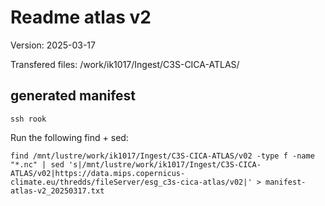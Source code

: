 # Readme atlas v2

Version: 2025-03-17

Transfered files:
/work/ik1017/Ingest/C3S-CICA-ATLAS/

## generated manifest

```
ssh rook
```

Run the following find + sed:
```
find /mnt/lustre/work/ik1017/Ingest/C3S-CICA-ATLAS/v02 -type f -name "*.nc" | sed 's|/mnt/lustre/work/ik1017/Ingest/C3S-CICA-ATLAS/v02|https://data.mips.copernicus-climate.eu/thredds/fileServer/esg_c3s-cica-atlas/v02|' > manifest-atlas-v2_20250317.txt
```